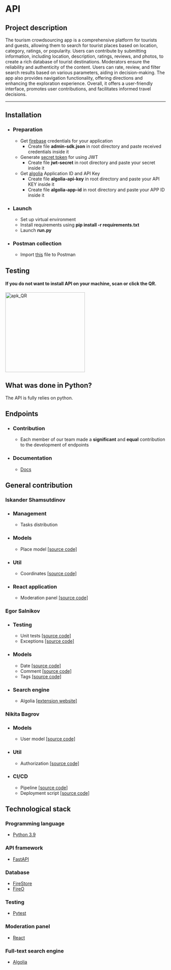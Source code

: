 # API

## Project description

The tourism crowdsourcing app is a comprehensive platform for tourists and guests, allowing them to search for tourist
places based on location, category, ratings, or popularity. Users can contribute by submitting information, including
location, description, ratings, reviews, and photos, to create a rich database of tourist destinations. Moderators
ensure the reliability and authenticity of the content. Users can rate, review, and filter search results based on
various parameters, aiding in decision-making. The app also provides navigation functionality, offering directions and
enhancing the exploration experience. Overall, it offers a user-friendly interface, promotes user contributions, and
facilitates informed travel decisions.
***

## Installation

- ### **Preparation**
    - Get [firebase](https://firebase.google.com/docs/) credentials for your application
        - Create file **admin-sdk.json** in root directory and paste received credentials inside it
    - Generate [secret token](https://docs.python.org/3/library/secrets.html) for using JWT
        - Create file **jwt-secret** in root directory and paste your secret inside it
    - Get [algolia](https://www.algolia.com) Application ID and API Key
        - Create file **algolia-api-key** in root directory and paste your API KEY inside it
        - Create file **algolia-app-id** in root directory and paste your APP ID inside it
- ### **Launch**
    - Set up virtual environment
    - Install requirements using **pip install -r requirements.txt**
    - Launch **run.py**
- ### **Postman collection**
    - Import [this](Tourism%20app.postman_collection.json) file to Postman

## Testing
#### If you do not want to install API on your machine, scan or click the QR.
<a href="https://drive.google.com/file/d/1I0OPUTGoFYJz71LWe0v576Ix1R9QKURR/view?usp=sharing"><img alt="apk_QR" height="250" src="http://wensietyt.fvds.ru:8000/images/QR/0.png" width="250"/></a>

## What was done in Python?

The API is fully relies on python.

## Endpoints

- ### **Contribution**
    - Each member of our team made a **significant** and **equal** contribution to the development of endpoints
- ### **Documentation**
    - [Docs](http://wensietyt.fvds.ru:8000/docs)

## General contribution

### **Iskander Shamsutdinov**

- ### **Management**
    - Tasks distribution
- ### **Models**
    - Place model [[source code]](firebase_models/places.py)
- ### **Util**
    - Coordinates [[source code]](Util/coordinates.py)
- ### **React application**
    - Moderation panel [[source code]](build)

### **Egor Salnikov**

- ### **Testing**
    - Unit tests [[source code]](tests)
    - Exceptions [[source code]](exceptions)
- ### **Models**
    - Date [[source code]](firebase_models/date.py)
    - Comment [[source code]](firebase_models/comment.py)
    - Tags [[source code]](firebase_models/tags.py)
- ### **Search engine**
    - Algolia [[extension website]](https://www.algolia.com)

### **Nikita Bagrov**

- ### **Models**
    - User model [[source code]](firebase_models/users.py)
- ### **Util**
    - Authorization [[source code]](Util/authorization.py)
- ### **CI/CD**
    - Pipeline [[source code]](.gitlab-ci.yml)
    - Deployment script [[source code]](deploy.sh)

## Technological stack

### Programming language

- [Python 3.9](https://www.python.org/downloads/release/python-390/)

### API framework

- [FastAPI](https://fastapi.tiangolo.com/)

### Database

- [FireStore](https://firebase.google.com/docs/)
- [FireO](https://octabyte.io/FireO)

### Testing

- [Pytest](https://docs.pytest.org/)

### Moderation panel

- [React](https://react.dev/)

### Full-text search engine

- [Algolia](https://www.algolia.com)
